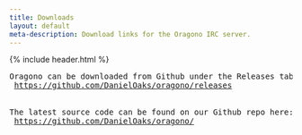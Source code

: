 ```yaml
---
title: Downloads
layout: default
meta-description: Download links for the Oragono IRC server.
---
```

{% include header.html %}

<pre>
Oragono can be downloaded from Github under the Releases tab here:
 <a href="https://github.com/DanielOaks/oragono/releases">https://github.com/DanielOaks/oragono/releases</a>


The latest source code can be found on our Github repo here:
 <a href="https://github.com/DanielOaks/oragono/">https://github.com/DanielOaks/oragono/</a>
</pre>